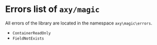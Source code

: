 # Errors list of `axy/magic`

All errors of the library are located in the namespace `axy\magic\errors`.

 * `ContainerReadOnly`
 * `FieldNotExists`
